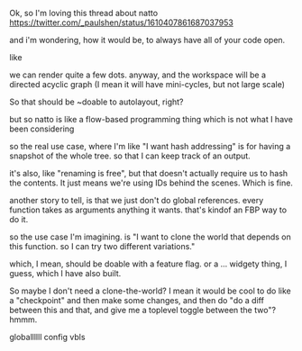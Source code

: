 
Ok, so I'm loving this thread about natto https://twitter.com/_paulshen/status/1610407861687037953

and i'm wondering, how it would be, to always have all of your code open.

like

we can render quite a few dots.
anyway, and the workspace will be a directed acyclic graph (I mean it will have mini-cycles, but not large scale)

So that should be ~doable to autolayout, right?

but
so natto is like a flow-based programming thing
which is not what I have been considering

so the real use case, where I'm like "I want hash addressing"
is for having a snapshot of the whole tree.
so that I can keep track of an output.

it's also, like "renaming is free", but that doesn't
actually require us to hash the contents. It just means
we're using IDs behind the scenes. Which is fine.

another story to tell, is that we just don't do global references.
every function takes as arguments anything it wants.
that's kindof an FBP way to do it.

so the use case I'm imagining.
is "I want to clone the world that depends on this function.
so I can try two different variations."

which, I mean, should be doable with a feature flag.
or a ... widgety thing, I guess, which I have also built.

So maybe I don't need a clone-the-world?
I mean it would be cool to do like a "checkpoint" and then
make some changes, and then do "do a diff between this and that,
and give me a toplevel toggle between the two"? hmmm.

globallllll config vbls
